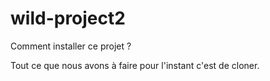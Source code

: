 # wild-project2

Comment installer ce projet ?

Tout ce que nous avons à faire pour l'instant c'est de cloner.
